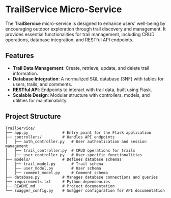 # TrailService Micro-Service

The **TrailService** micro-service is designed to enhance users' well-being by encouraging outdoor exploration through trail discovery and management. It provides essential functionalities for trail management, including CRUD operations, database integration, and RESTful API endpoints.

## Features

- **Trail Data Management**: Create, retrieve, update, and delete trail information.
- **Database Integration**: A normalized SQL database (3NF) with tables for users, trails, and comments.
- **RESTful API**: Endpoints to interact with trail data, built using Flask.
- **Scalable Design**: Modular structure with controllers, models, and utilities for maintainability.

## Project Structure

```plaintext
TrailService/
├── app.py               # Entry point for the Flask application
├── controllers/         # Handles API endpoints
│   ├── auth_controller.py   # User authentication and session management
│   ├── trail_controller.py  # CRUD operations for trails
│   ├── user_controller.py   # User-specific functionalities
├── models/              # Defines database schemas
│   ├── trail_model.py       # Trail schema
│   ├── user_model.py        # User schema
│   ├── comment_model.py     # Comment schema
├── database.py          # Manages database connections and queries
├── requirements.txt     # Python dependencies
├── README.md            # Project documentation
└── swagger_config.py    # Swagger configuration for API documentation
